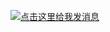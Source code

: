 <a target="_blank" href="http://wpa.qq.com/msgrd?v=3&uin=1577141450&site=qq&menu=yes"><img border="0" src="http://wpa.qq.com/pa?p=2:1577141450:51" alt="点击这里给我发消息" title="点击这里给我发消息"/></a>
